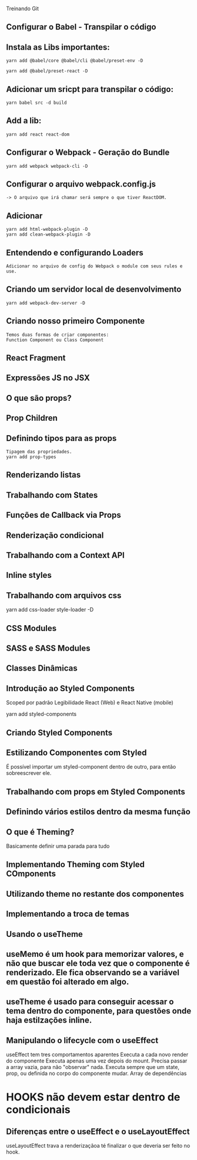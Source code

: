Treinando Git

## Configurar o Babel - Transpilar o código

## Instala as Libs importantes:
    yarn add @babel/core @babel/cli @babel/preset-env -D

    yarn add @babel/preset-react -D

## Adicionar um sricpt para transpilar o código:
    yarn babel src -d build

## Add a lib:
    yarn add react react-dom



## Configurar o Webpack - Geração do Bundle
    yarn add webpack webpack-cli -D

## Configurar o arquivo webpack.config.js
    -> O arquivo que irá chamar será sempre o que tiver ReactDOM.

## Adicionar 
    yarn add html-webpack-plugin -D
    yarn add clean-webpack-plugin -D

## Entendendo e configurando Loaders
    Adicionar no arquivo de config do Webpack o module com seus rules e use.


## Criando um servidor local de desenvolvimento
 
    yarn add webpack-dev-server -D


## Criando nosso primeiro Componente

    Temos duas formas de criar componentes:
    Function Component ou Class Component




## React Fragment
## Expressões JS no JSX
## O que são props?
## Prop Children
## Definindo tipos para as props
    Tipagem das propriedades.
    yarn add prop-types

## Renderizando listas
## Trabalhando com States
## Funções de Callback via Props
## Renderização condicional
## Trabalhando com a Context API
## Inline styles


## Trabalhando com arquivos css
yarn add css-loader style-loader -D

## CSS Modules
## SASS e SASS Modules
## Classes Dinâmicas

## Introdução ao Styled Components
Scoped por padrão
Legibilidade
React (Web) e React Native (mobile)

yarn add styled-components

## Criando Styled Components

## Estilizando Componentes com Styled
É possível importar um styled-component dentro de outro, 
para então sobreescrever ele.

## Trabalhando com props em Styled Components

## Definindo vários estilos dentro da mesma função

## O que é Theming?
Basicamente definir uma parada para tudo

## Implementando Theming com Styled COmponents

## Utilizando theme no restante dos componentes

## Implementando a troca de temas

## Usando o useTheme



## useMemo é um hook para memorizar valores, e não que buscar ele toda vez que o componente é renderizado. Ele fica observando se a variável em questão foi alterado em algo.


## useTheme é usado para conseguir acessar o tema dentro do componente, para questões onde haja estilzações inline.


## Manipulando o lifecycle com o useEffect
useEffect tem tres comportamentos aparentes
Executa a cada novo render do componente
Executa apenas uma vez depois do mount. Precisa passar a array vazia, para não "observar" nada.
Executa sempre que um state, prop, ou definida no corpo do componente mudar. Array de dependências 

# HOOKS não devem estar dentro de condicionais

## Diferenças entre o useEffect e o useLayoutEffect
useLayoutEffect trava a renderizaçãoa té finalizar o que deveria ser feito no hook.
